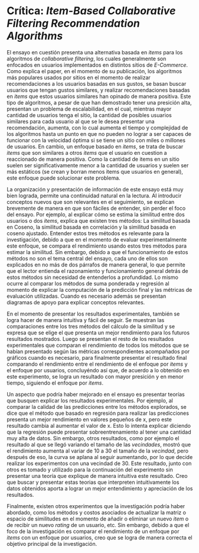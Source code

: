 # Crítica: _Item-Based Collaborative Filtering Recommendation Algorithms_

El ensayo en cuestión presenta una alternativa basada en _items_ para los algoritmos de _collaborative filtering_,
los cuales generalmente son enfocados en usuarios implementados en distintos sitios de _E-Commerce_. Como explica el paper, en el momento de su publicación, los algoritmos
más populares usados por sitios en el momento de realizar recomendaciones a los usuarios basadas en sus gustos, se basan buscar usuarios que tengan gustos similares, y realizar
recomendaciones basadas en _items_ que estos usuarios similares han opinado de manera positiva. Este tipo de algoritmos, a pesar de que han demostrado tener una presición alta,
presentan un problema de escalabilidad, en el cual, mientras mayor cantidad de usuarios tenga el sitio, la cantidad de posibles usuarios similares para cada usuario al que se le
desea presentar una recomendación, aumenta, con lo cual aumenta el tiempo y complejidad de los algoritmos hasta un punto en que no pueden no lograr a ser capaces de funcionar con
la velocidad óptima si se tiene un sitio con miles o millones de usuarios. En cambio, un enfoque basado en _items_, se trata de buscar _items_ que son similares a otros _items_
que el usuario en cuestion a reaccionado de manera positiva. Como la cantidad de items en un sitio suelen ser significativamente menor a la cantidad de usuarios y suelen ser más
estáticos (se crean y borran menos items que usuarios en general), este enfoque puede solucionar este problema.

La organización y presentación de información de este ensayo está muy bien lograda, permite una continuidad natural en la lectura. Al introducir conceptos nuevos que son
relevantes en el seguimiento, se explican brevemente de manera en que son fáciles de entender, sin perder el foco del ensayo. Por ejemplo, al explicar cómo se estima la similitud
entre dos usuarios o dos _items_, explica que existen tres métodos: La similitud basada en Coseno, la similitud basada en correlación y la similitud basada en coseno ajustado.
Entender estos tres métodos es relevante para la investigación, debido a que en el momento de evaluar experimentalmente este enfoque, se compara el rendimiento usando estos tres
métodos para estimar la similitud. Sin embargo, debido a que el funcionamiento de estos métodos no son el tema central del ensayo, cada uno de ellos son explicados en no más de 
dos párrafos de manera general, lo que permite que el lector entienda el razonamiento y funcionamiento general detrás de estos métodos sin necesidad de entenderlos a profundidad.
Lo mismo ocurre al comparar los métodos de suma ponderada y regresión al momento de explicar la computación de la predicción final y las métricas de evaluación utilizadas. Cuando 
es necesario además se presentan diagramas de apoyo para explicar conceptos relevantes.

En el momento de presentar los resultados experimentales, también se logra hacer de manera intuitiva y fácil de seguir. Se muestran las comparaciones entre los tres métodos del 
cálculo de la similitud y se expresa que se elige el que presenta un mejor rendimiento para los futuros resultados mostrados. Luego se presentan el resto de los resultados 
experimentales que comparan el rendimiento de todos los métodos que se habían presentado según las métricas correspondientes acompañados por gráficos cuando es necesario, para 
finalmente presentar el resultado final comparando el rendimiento entre el rendimiento de el enfoque por _items_ y el enfoque por usuarios, concluyéndo así que, de acuerdo a lo
obtenido en este experimento, se logra un resultado con mayor presición y en menor tiempo, siguiendo el enfoque por _items_.

Un aspecto que podría haber mejorado en el ensayo es presentar teorías que busquen explicar los resultados experimentales. Por ejemplo, al comparar la calidad de las predicciones
entre los métodos explorados, se dice que el método que basado en regresión para realizar las predicciones presenta un mejor rendimiento en valores pequeños de x, pero este
resultado cambia al aumentar el valor de x. Esto lo intenta explicar diciendo que la regresión puede presentar sobreentrenamiento al tener una cantidad muy alta de datos. Sin
embargo, otros resultados, como por ejemplo el resultado al que se llegó variando el tamaño de las _vecindades_, mostró que el rendimiento aumenta al variar de 10 a 30 el tamaño 
de la _vecindad_, pero después de eso, la curva se aplana al seguir aumentando, por lo que decide realizar los experimentos con una vecindad de 30. Este resultado, junto con otros
es tomado y utilizado para la continuación del experimento sin presentar una teoría que explique de manera intuitiva este resultado. Creo que buscar y presentar estas teorias que
interpreten intuitivamente los datos obtenidos aporta a lograr un mejor entendimiento y apreciación de los resultados.

Finalmente, existen otros experimentos que la investigación podría haber abordado, como los métodos y costos asociados de actualizar la matriz o espacio de similitudes en el 
momento de añadir o eliminar un nuevo _item_ o de recibir un nuevo _rating_ de un usuario, etc. Sin embargo, debido a que el foco de la investigación es comparar el rendimiento
de un enfoque por _items_ con un enfoque por usuarios, creo que se logra de manera correcta el objetivo principal de la investigación.
